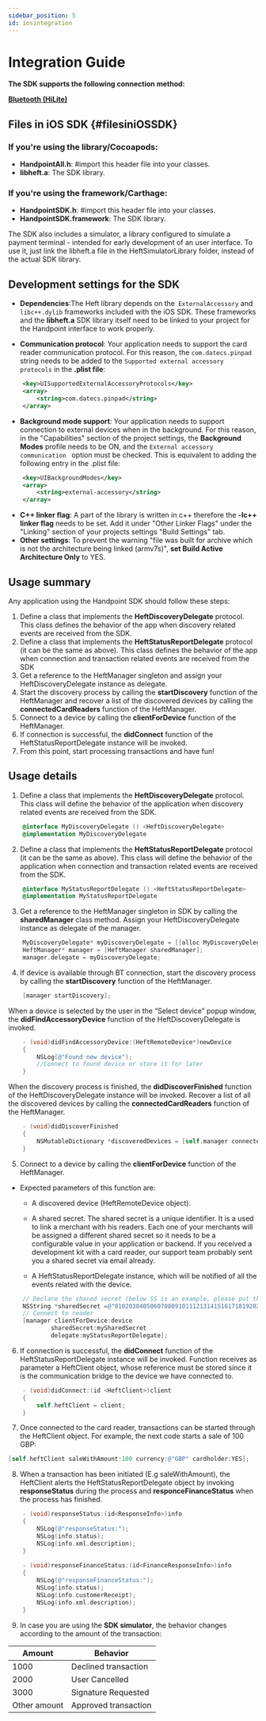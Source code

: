 ```yaml
---
sidebar_position: 5
id: iosintegration
---
```



# Integration Guide

**The SDK supports the following connection method:** 

**[Bluetooth (HiLite)](#filesiniOSSDK)**

## Files in iOS SDK {#filesiniOSSDK}

### If you're using the library/Cocoapods:

- **HandpointAll.h**: #import this header file into your classes.
- **libheft.a**: The SDK library.

### If you're using the framework/Carthage:

- **HandpointSDK.h**: #import this header file into your classes.
- **HandpointSDK.framework**: The SDK library.

The SDK also includes a simulator, a library configured to simulate a payment terminal - intended for early development of an user interface. To use it, just link the libheft.a file in the HeftSimulatorLibrary folder, instead of the actual SDK library.

##  Development settings for the SDK

- **Dependencies**:The Heft library depends on the``` ExternalAccessory``` and ``` libc++.dylib``` frameworks included with the iOS SDK. These frameworks and the **libheft.a** SDK library itself need to be linked to your project for the Handpoint interface to work properly.

- **Communication protocol**: Your application needs to support the card reader communication protocol. For this reason, the ```com.datecs.pinpad``` string needs to be added to the ```Supported external accessory protocols``` in the **.plist file**:

````xml
    <key>UISupportedExternalAccessoryProtocols</key>
    <array>
        <string>com.datecs.pinpad</string>
    </array>
````       

- **Background mode support**: Your application needs to support connection to external devices when in the background. For this reason, in the "Capabilities" section of the project settings, the **Background Modes** profile needs to be ON, and the ```External accessory communication ``` option must be checked. This is equivalent to adding the following entry in the .plist file:


````xml
    <key>UIBackgroundModes</key>
    <array>
        <string>external-accessory</string>
    </array>
````
            
- **C++ linker flag**: A part of the library is written in c++ therefore the **-lc++ linker flag** needs to be set. Add it under "Other Linker Flags" under the "Linking" section of your projects settings "Build Settings" tab.
- **Other settings**: To prevent the warning "file was built for archive which is not the architecture being linked (armv7s)", **set Build Active Architecture Only** to YES.


## Usage summary

Any application using the Handpoint SDK should follow these steps:

1. Define a class that implements the **HeftDiscoveryDelegate** protocol.
This class defines the behavior of the app when discovery related events are received from the SDK.
2. Define a class that implements the **HeftStatusReportDelegate** protocol (it can be the same as above).
This class defines the behavior of the app when connection and transaction related events are received from the SDK
3. Get a reference to the HeftManager singleton and assign your HeftDiscoveryDelegate instance as delegate.
4. Start the discovery process by calling the **startDiscovery** function of the HeftManager and recover a list of the discovered devices by calling the **connectedCardReaders** function of the HeftManager.
5. Connect to a device by calling the **clientForDevice** function of the HeftManager.
6. If connection is successful, the **didConnect** function of the HeftStatusReportDelegate instance will be invoked.
7. From this point, start processing transactions and have fun!

## Usage details

1. Define a class that implements the **HeftDiscoveryDelegate** protocol.
This class will define the behavior of the application when discovery related events are received from the SDK.

````objectivec
    @interface MyDiscoveryDelegate () <HeftDiscoveryDelegate>
    @implementation MyDiscoveryDelegate
````  
 
2. Define a class that implements the **HeftStatusReportDelegate** protocol (it can be the same as above).
This class will define the behavior of the application when connection and transaction related events are received from the SDK.

````objectivec
    @interface MyStatusReportDelegate () <HeftStatusReportDelegate>
    @implementation MyStatusReportDelegate
````
 
3. Get a reference to the HeftManager singleton in SDK by calling the **sharedManager** class method.
Assign your HeftDiscoveryDelegate instance as delegate of the manager.

````objectivec
    MyDiscoveryDelegate* myDiscoveryDelegate = [[alloc MyDiscoveryDelegate] init];
    HeftManager* manager = [HeftManager sharedManager];
    manager.delegate = myDiscoveryDelegate;
````          

4. If device is available through BT connection, start the discovery process by calling the **startDiscovery** function of the HeftManager.

````objectivec
    [manager startDiscovery];
````
   
When a device is selected by the user in the “Select device” popup window, the **didFindAccessoryDevice** function of the HeftDiscoveryDelegate is invoked.

````objectivec
    - (void)didFindAccessoryDevice:(HeftRemoteDevice*)newDevice
    {
        NSLog(@"Found new device");
        //Connect to found device or store it for later
    } 
````
   
When the discovery process is finished, the **didDiscoverFinished** function of the HeftDiscoveryDelegate instance will be invoked. Recover a list of all the discovered devices by calling the **connectedCardReaders** function of the HeftManager.

````objectivec
    - (void)didDiscoverFinished
    {
        NSMutableDictionary *discoveredDevices = [self.manager connectedCardReaders];
    }
````
   
5. Connect to a device by calling the **clientForDevice** function of the HeftManager.

* Expected parameters of this function are:

    - A discovered device (HeftRemoteDevice object).

    - A shared secret. The shared secret is a unique identifier. It is a used to link a merchant with his readers. Each one of your merchants will be assigned a different shared secret so it needs to be a configurable value in your application or backend. If you received a development kit with a card reader, our support team probably sent you a shared secret via email already.

    - A HeftStatusReportDelegate instance, which will be notified of all the events related with the device.

```` objectivec
    // Declare the shared secret (below SS is an example, please put the one sent by our support team)
    NSString *sharedSecret =@"0102030405060708091011121314151617181920212223242526272829303132";
    // Connect to reader
    [manager clientForDevice:device
			sharedSecret:mySharedSecret
			delegate:myStatusReportDelegate];
````
  
6. If connection is successful, the **didConnect** function of the HeftStatusReportDelegate instance will be invoked. Function receives as parameter a HeftClient object, whose reference must be stored since it is the communication bridge to the device we have connected to.

```` objectivec
    - (void)didConnect:(id <HeftClient>)client
    {
        self.heftClient = client;
    }
````
   
7. Once connected to the card reader, transactions can be started through the HeftClient object. For example, the next code starts a sale of 100 GBP:

````objectivec
[self.heftClient saleWithAmount:100 currency:@"GBP" cardholder:YES];
````
   
8. When a transaction has been initiated (E.g saleWithAmount), the HeftClient alerts the HeftStatusReportDelegate object by invoking **responseStatus** during the process and **responceFinanceStatus** when the process has finished.

````objectivec
    - (void)responseStatus:(id<ResponseInfo>)info
    {
        NSLog(@"responseStatus:");
        NSLog(info.status);
        NSLog(info.xml.description);
    }
    
    - (void)responseFinanceStatus:(id<FinanceResponseInfo>)info
    {
        NSLog(@"responseFinanceStatus:");
        NSLog(info.status);
        NSLog(info.customerReceipt);
        NSLog(info.xml.description);
    }
````
	
9. In case you are using the **SDK simulator**, the behavior changes according to the amount of the transaction:

| **Amount**      | **Behavior** |
| ----------- | ----------- |
| 1000     | 		Declined transaction|
| 2000     | 		User Cancelled|
| 3000     | 		Signature Requested|
| Other  amount     | 		Approved transaction|